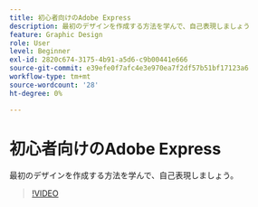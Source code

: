 ```yaml
---
title: 初心者向けのAdobe Express
description: 最初のデザインを作成する方法を学んで、自己表現しましょう
feature: Graphic Design
role: User
level: Beginner
exl-id: 2820c674-3175-4b91-a5d6-c9b00441e666
source-git-commit: e39efe0f7afc4e3e970ea7f2df57b51bf17123a6
workflow-type: tm+mt
source-wordcount: '28'
ht-degree: 0%

---
```


# 初心者向けのAdobe Express

最初のデザインを作成する方法を学んで、自己表現しましょう。

>[!VIDEO](https://video.tv.adobe.com/v/3420225?quality=12&learn=on&hidetitle=true)
